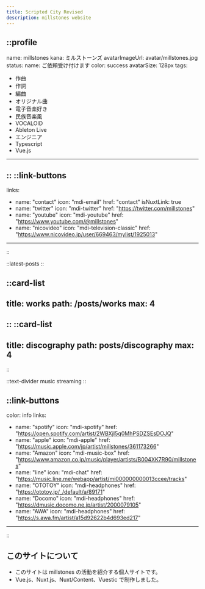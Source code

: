 ```yaml
---
title: Scripted City Revised
description: millstones website
---
```


::profile
---
name: millstones
kana: ミルストーンズ
avatarImageUrl: avatar/millstones.jpg
status:
  name: ご依頼受け付けます
  color: success
avatarSize: 128px
tags:
  - 作曲
  - 作詞
  - 編曲
  - オリジナル曲
  - 電子音楽好き
  - 民族音楽風
  - VOCALOID
  - Ableton Live
  - エンジニア
  - Typescript
  - Vue.js
---
::
::link-buttons
---
links:
  - name: "contact"
    icon: "mdi-email"
    href: "contact"
    isNuxtLink: true
  - name: "twitter"
    icon: "mdi-twitter"
    href: "https://twitter.com/millstones"
  - name: "youtube"
    icon: "mdi-youtube"
    href: "https://www.youtube.com/@millstones"
  - name: "nicovideo"
    icon: "mdi-television-classic"
    href: "https://www.nicovideo.jp/user/669463/mylist/1925013"
---
::

::latest-posts
::

::card-list
---
title: works
path: /posts/works
max: 4
---
::
::card-list
---
title: discography
path: posts/discography
max: 4
---
::

::text-divider
music streaming
::

::link-buttons
---
color: info
links:
  - name: "spotify"
    icon: "mdi-spotify"
    href: "https://open.spotify.com/artist/2WBXjI5q0MhPSDZSEsDOJQ"
  - name: "apple"
    icon: "mdi-apple"
    href: "https://music.apple.com/jp/artist/millstones/361173266"
  - name: "Amazon"
    icon: "mdi-music-box"
    href: "https://www.amazon.co.jp/music/player/artists/B004XK7R90/millstones"
  - name: "line"
    icon: "mdi-chat"
    href: "https://music.line.me/webapp/artist/mi000000000013ccee/tracks"
  - name: "OTOTOY"
    icon: "mdi-headphones"
    href: "https://ototoy.jp/_/default/a/89171"
  - name: "Docomo"
    icon: "mdi-headphones"
    href: "https://dmusic.docomo.ne.jp/artist/2000079105"
  - name: "AWA"
    icon: "mdi-headphones"
    href: "https://s.awa.fm/artist/a15d92622b4d693ed217"
---
::

## このサイトについて

- このサイトは millstones の活動を紹介する個人サイトです。
- Vue.js、Nuxt.js、Nuxt/Content、Vuestic で制作しました。


